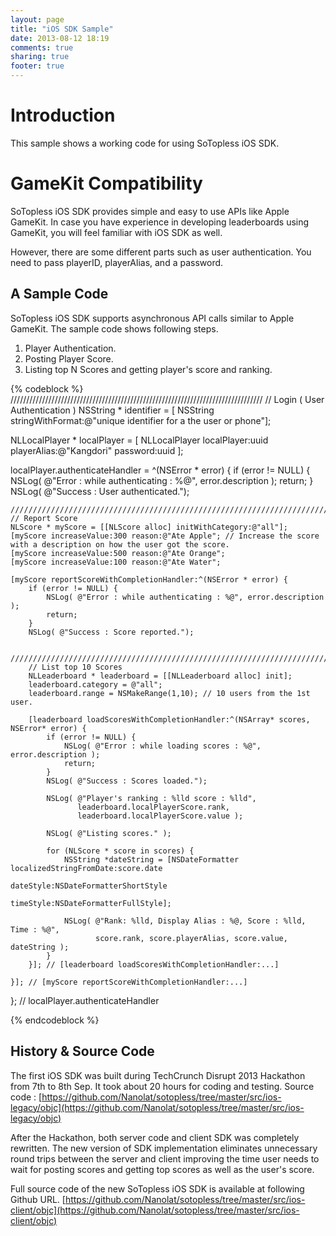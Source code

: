 ```yaml
---
layout: page
title: "iOS SDK Sample"
date: 2013-08-12 18:19
comments: true
sharing: true
footer: true
---
```


Introduction
============
This sample shows a working code for using SoTopless iOS SDK.

GameKit Compatibility
=====================
SoTopless iOS SDK provides simple and easy to use APIs like Apple GameKit. In case you have experience in developing leaderboards using GameKit, you will feel familiar with iOS SDK as well.

However, there are some different parts such as user authentication. You need to pass playerID, playerAlias, and a password. 

A Sample Code 
-----------
SoTopless iOS SDK supports asynchronous API calls similar to Apple GameKit. The sample code shows following steps.

1. Player Authentication.
2. Posting Player Score.
3. Listing top N Scores and getting player's score and ranking.

{% codeblock %}
////////////////////////////////////////////////////////////////////////////////
// Login ( User Authentication )
NSString * identifier = [ NSString stringWithFormat:@"unique identifier for a the user or phone"];

NLLocalPlayer * localPlayer = [ NLLocalPlayer localPlayer:uuid playerAlias:@"Kangdori" password:uuid ];

localPlayer.authenticateHandler = ^(NSError * error) {
    if (error != NULL) {
        NSLog( @"Error : while authenticating : %@", error.description );
        return;
    }
    NSLog( @"Success : User authenticated.");

    ////////////////////////////////////////////////////////////////////////////////
    // Report Score
    NLScore * myScore = [[NLScore alloc] initWithCategory:@"all"];
    [myScore increaseValue:300 reason:@"Ate Apple"; // Increase the score with a description on how the user got the score. 
    [myScore increaseValue:500 reason:@"Ate Orange";  
    [myScore increaseValue:100 reason:@"Ate Water";  

    [myScore reportScoreWithCompletionHandler:^(NSError * error) {
        if (error != NULL) {
            NSLog( @"Error : while authenticating : %@", error.description );
            return;
        }
        NSLog( @"Success : Score reported.");
    
        ////////////////////////////////////////////////////////////////////////////////
        // List top 10 Scores
        NLLeaderboard * leaderboard = [[NLLeaderboard alloc] init];
        leaderboard.category = @"all";
        leaderboard.range = NSMakeRange(1,10); // 10 users from the 1st user.
    
        [leaderboard loadScoresWithCompletionHandler:^(NSArray* scores, NSError* error) {
            if (error != NULL) {
                NSLog( @"Error : while loading scores : %@", error.description );
                return;
            }
            NSLog( @"Success : Scores loaded.");

            NSLog( @"Player's ranking : %lld score : %lld", 
                   leaderboard.localPlayerScore.rank, 
                   leaderboard.localPlayerScore.value );

            NSLog( @"Listing scores." );
	
            for (NLScore * score in scores) {
                NSString *dateString = [NSDateFormatter localizedStringFromDate:score.date
                                             dateStyle:NSDateFormatterShortStyle
                                             timeStyle:NSDateFormatterFullStyle];
    
                NSLog( @"Rank: %lld, Display Alias : %@, Score : %lld, Time : %@",
                       score.rank, score.playerAlias, score.value, dateString );
            }
        }]; // [leaderboard loadScoresWithCompletionHandler:...]
    
    }]; // [myScore reportScoreWithCompletionHandler:...]

}; // localPlayer.authenticateHandler

{% endcodeblock %}

History & Source Code
---------------------
The first iOS SDK was built during TechCrunch Disrupt 2013 Hackathon from 7th to 8th Sep. It took about 20 hours for coding and testing. Source code : 
[https://github.com/Nanolat/sotopless/tree/master/src/ios-legacy/objc](https://github.com/Nanolat/sotopless/tree/master/src/ios-legacy/objc)

After the Hackathon, both server code and client SDK was completely rewritten. The new version of SDK implementation eliminates unnecessary round trips between the server and client improving the time user needs to wait for posting scores and getting top scores as well as the user's score. 
 
Full source code of the new SoTopless iOS SDK is available at following Github URL.
[https://github.com/Nanolat/sotopless/tree/master/src/ios-client/objc](https://github.com/Nanolat/sotopless/tree/master/src/ios-client/objc)
